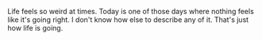 Life feels so weird at times. Today is one of those days where nothing feels 
like it's going right. I don't know how else to describe any of it. That's just 
how life is going.
